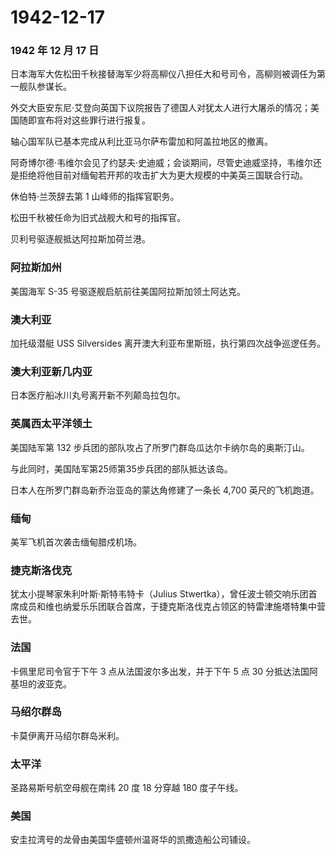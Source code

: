 # 1942-12-17

### 1942 年 12 月 17 日

日本海军大佐松田千秋接替海军少将高柳仪八担任大和号司令，高柳则被调任为第一舰队参谋长。

外交大臣安东尼·艾登向英国下议院报告了德国人对犹太人进行大屠杀的情况；美国随即宣布将对这些罪行进行报复。

轴心国军队已基本完成从利比亚马尔萨布雷加和阿盖拉地区的撤离。

阿奇博尔德·韦维尔会见了约瑟夫·史迪威；会谈期间，尽管史迪威坚持，韦维尔还是拒绝将他目前对缅甸若开邦的攻击扩大为更大规模的中美英三国联合行动。

休伯特·兰茨辞去第 1 山峰师的指挥官职务。

松田千秋被任命为旧式战舰大和号的指挥官。

贝利号驱逐舰抵达阿拉斯加荷兰港。

### 阿拉斯加州

美国海军 S-35 号驱逐舰启航前往美国阿拉斯加领土阿达克。

### 澳大利亚

加托级潜艇 USS Silversides
离开澳大利亚布里斯班，执行第四次战争巡逻任务。

### 澳大利亚新几内亚

日本医疗船冰川丸号离开新不列颠岛拉包尔。

### 英属西太平洋领土

美国陆军第 132 步兵团的部队攻占了所罗门群岛瓜达尔卡纳尔岛的奥斯汀山。

与此同时，美国陆军第25师第35步兵团的部队抵达该岛。

日本人在所罗门群岛新乔治亚岛的蒙达角修建了一条长 4,700 英尺的飞机跑道。

### 缅甸

美军飞机首次袭击缅甸腊戍机场。

### 捷克斯洛伐克

犹太小提琴家朱利叶斯·斯特韦特卡（Julius
Stwertka），曾任波士顿交响乐团首席成员和维也纳爱乐乐团联合首席，于捷克斯洛伐克占领区的特雷津施塔特集中营去世。

### 法国

卡佩里尼司令官于下午 3 点从法国波尔多出发，并于下午 5 点 30
分抵达法国阿基坦的波亚克。

### 马绍尔群岛

卡莫伊离开马绍尔群岛米利。

### 太平洋

圣路易斯号航空母舰在南纬 20 度 18 分穿越 180 度子午线。

### 美国

安圭拉湾号的龙骨由美国华盛顿州温哥华的凯撒造船公司铺设。